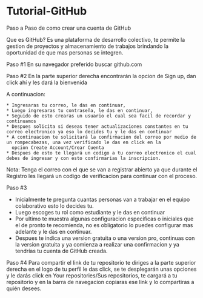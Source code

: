 # Tutorial-GitHub
Paso a Paso de como crear una cuenta de GitHub

Que es GitHub?
Es una plataforma de desarrollo colectivo, te permite la gestion de proyectos y almacenamiento de trabajos brindando la oportunidad de que mas personas
se integren.

Paso #1
En su navegador preferido buscar github.com

Paso #2
En la parte superior derecha encontrarán la opcion de Sign up, dan click ahí y les dará la bienvenida 
  
  A continuacion:
  
    * Ingresaras tu correo, le das en continuar,
    * Luego ingresaras tu contraseña, le das en continuar,
    * Seguido de esto crearas un usuario el cual sea facil de recordar y continuamos
    * Despues solicita si deseas tener actualizaciones constantes en tu correo electronico ya eso lo decides tu y le das en continuar
    * A continuacion te solicitará la confirmacion del correo por medio de un rompecabezas, una vez verificado le das en click en la
      opcion Create Account/Crear Cuenta
    * Despues de esto te llegará un codigo a tu correo electronico el cual debes de ingresar y con esto confirmarias la inscripcion.
    
Nota: Tenga el correo con el que se van a registrar abierto ya que durante el Registro les llegará un codigo de verificacion para continuar con el proceso.

Paso #3
* Inicialmente te pregunta cuantas personas van a trabajar en el equipo colaborativo esto lo decides tu.
* Luego escoges tu rol como estudiante y le das en continuar
* Por ultimo te muestra algunas configuracion especificas o iniciales que el de pronto te recomienda, no es obligatorio lo puedes configurar mas adelante y le das en continuar.
* Despues te indica una version gratuita o una version pro, continuas con la version gratuita y ya comienza a realizar una confirmacion y ya tendrías tu cuenta de GitHub creada.

Paso #4
Para compartir el link de tu repositorio te diriges a la parte superior derecha en el logo de tu perfil le das click, se te desplegarán unas opciones y le darás click en Your repositories/Sus repositorios, te cargará a tu repositorio y en la barra de navegacion copiaras ese link y lo compartiras a quién desees.
